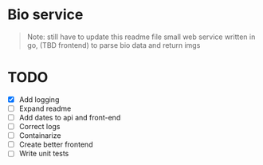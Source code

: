 # Bio service

> Note: still have to update this readme file
> small web service written in go, (TBD frontend) to parse bio data and return imgs

# TODO

- [x] Add logging
- [ ] Expand readme
- [ ] Add dates to api and front-end
- [ ] Correct logs
- [ ] Containarize
- [ ] Create better frontend
- [ ] Write unit tests
